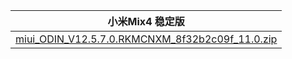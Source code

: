 | 小米Mix4  稳定版    |
| ---- |
| [miui_ODIN_V12.5.7.0.RKMCNXM_8f32b2c09f_11.0.zip](https://hugeota.d.miui.com/V12.5.7.0.RKMCNXM/miui_ODIN_V12.5.7.0.RKMCNXM_8f32b2c09f_11.0.zip)    |
